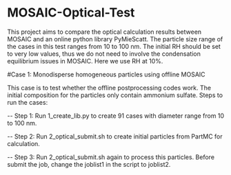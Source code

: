 # MOSAIC-Optical-Test
This project aims to compare the optical calculation results between MOSAIC and an online python library PyMieScatt. 
The particle size range of the cases in this test ranges from 10 to 100 nm. The initial RH should be set to very low values, 
thus we do not need to involve the condensation equilibrium issues in MOSAIC. Here we use RH at 10%. 

#Case 1: Monodisperse homogeneous particles using offline MOSAIC

This case is to test whether the offline postprocessing codes work. The initial composition for the particles only contain ammonium
sulfate. Steps to run the cases:

-- Step 1: Run 1_create_lib.py to create 91 cases with diameter range from 10 to 100 nm.

-- Step 2: Run 2_optical_submit.sh to create initial particles from PartMC for calculation.

-- Step 3: Run 2_optical_submit.sh again to process this particles. Before submit the job, change the joblist1 in the script to joblist2.
